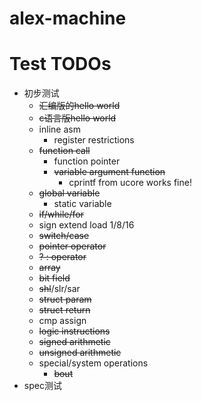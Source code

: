 # alex-machine

# Test TODOs
- 初步测试
    - ~~汇编版的hello world~~
    - ~~c语言版hello world~~
    - inline asm
        - register restrictions
    - ~~function call~~
        - function pointer
        - ~~variable argument function~~
            - cprintf from ucore works fine!
    - ~~global variable~~
        - static variable
    - ~~if/while/for~~
    - sign extend load 1/8/16
    - ~~switch/case~~
    - ~~pointer operator~~
    - ~~? : operator~~
    - ~~array~~
    - ~~bit field~~
    - ~~shl~~/slr/sar
    - ~~struct param~~
    - ~~struct return~~
    - cmp assign
    - ~~logic instructions~~
    - ~~signed arithmetic~~
    - ~~unsigned arithmetic~~
    - special/system operations
        - ~~bout~~
- spec测试
